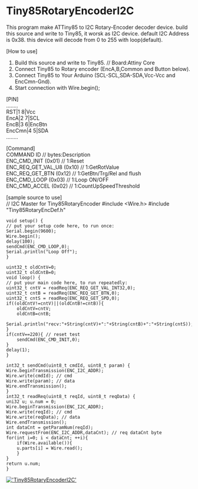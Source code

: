 # Tiny85RotaryEncoderI2C
This program make ATTiny85 to I2C Rotary-Encoder decoder device.
build this source and write to Tiny85, it worsk as I2C device.
default I2C Address is 0x38.
this device will decode from 0 to 255 with loop(default). 

[How to use]  
1. Build this source and write to Tiny85. // Board:Attiny Core  
2. Connect Tiny85 to Rotary encoder (EncA,B,Common and Button below).  
3. Connect Tiny85 to Your Arduino (SCL-SCL,SDA-SDA,Vcc-Vcc and EncCmn-Gnd).  
4. Start connection with Wire.begin();  

[PIN]  
          ........  
       RST|1    8|Vcc  
      EncA|2    7|SCL  
      EncB|3    6|EncBtn  
    EncCmn|4    5|SDA  
          ........  

[Command]  
    COMMAND       ID           // bytes:Description  
    ENC_CMD_INIT (0x01)        // 1:Reset  
    ENC_REQ_GET_VAL_U8 (0x10)  // 1:GetRotValue  
    ENC_REQ_GET_BTN (0x12)     // 1:GetBtn/Trg/Rel and flush  
    ENC_CMD_LOOP (0x03)        // 1:Loop ON/OFF  
    ENC_CMD_ACCEL (0x02)       // 1:CountUpSpeedThreshold  

[sample source to use]  
    // I2C Master for Tiny85RotaryEncoder
    #include <Wire.h>
    #include "Tiny85RotaryEncDef.h"

    void setup() {
    // put your setup code here, to run once:
    Serial.begin(9600);
    Wire.begin();
    delay(100);
    sendCmd(ENC_CMD_LOOP,0);
    Serial.println("Loop Off");
    }

    uint32_t oldCntV=0;
    uint32_t oldCntB=0;
    void loop() {
    // put your main code here, to run repeatedly:
    uint32_t cntV = readReq(ENC_REQ_GET_VAL_INT32,0);
    uint32_t cntB = readReq(ENC_REQ_GET_BTN,0);
    uint32_t cntS = readReq(ENC_REQ_GET_SPD,0);
    if((oldCntV!=cntV)||(oldCntB!=cntB)){
        oldCntV=cntV;
        oldCntB=cntB;
        Serial.println("recv:"+String(cntV)+":"+String(cntB)+":"+String(cntS));
    }
    if(cntV==220){ // reset test
        sendCmd(ENC_CMD_INIT,0);
    }
    delay(1);
    }

    int32_t sendCmd(uint8_t cmdId, uint8_t param) {
    Wire.beginTransmission(ENC_I2C_ADDR);
    Wire.write(cmdId); // cmd
    Wire.write(param); // data
    Wire.endTransmission();
    }
    int32_t readReq(uint8_t reqId, uint8_t reqData) {
    uni32 u; u.num = 0;
    Wire.beginTransmission(ENC_I2C_ADDR);
    Wire.write(reqId); // cmd
    Wire.write(reqData); // data
    Wire.endTransmission();
    int dataCnt = getParamNum(reqId);
    Wire.requestFrom(ENC_I2C_ADDR,dataCnt); // req dataCnt byte
    for(int i=0; i < dataCnt; ++i){
        if(Wire.available()){
        u.parts[i] = Wire.read();
        }
    }
    return u.num;
    }

[!['Tiny85RotaryEncoderI2C'](https://www.youtube.com/shorts/7qZ76FR7A-M)](https://www.youtube.com/shorts/7qZ76FR7A-M)
